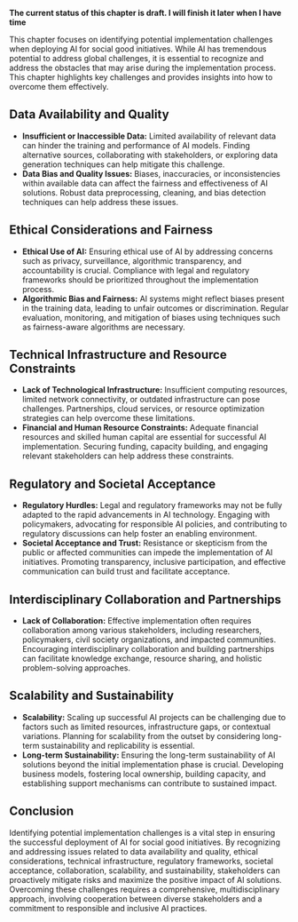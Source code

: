 **The current status of this chapter is draft. I will finish it later when I have time**

This chapter focuses on identifying potential implementation challenges when deploying AI for social good initiatives. While AI has tremendous potential to address global challenges, it is essential to recognize and address the obstacles that may arise during the implementation process. This chapter highlights key challenges and provides insights into how to overcome them effectively.

Data Availability and Quality
-----------------------------

* **Insufficient or Inaccessible Data:** Limited availability of relevant data can hinder the training and performance of AI models. Finding alternative sources, collaborating with stakeholders, or exploring data generation techniques can help mitigate this challenge.
* **Data Bias and Quality Issues:** Biases, inaccuracies, or inconsistencies within available data can affect the fairness and effectiveness of AI solutions. Robust data preprocessing, cleaning, and bias detection techniques can help address these issues.

Ethical Considerations and Fairness
-----------------------------------

* **Ethical Use of AI:** Ensuring ethical use of AI by addressing concerns such as privacy, surveillance, algorithmic transparency, and accountability is crucial. Compliance with legal and regulatory frameworks should be prioritized throughout the implementation process.
* **Algorithmic Bias and Fairness:** AI systems might reflect biases present in the training data, leading to unfair outcomes or discrimination. Regular evaluation, monitoring, and mitigation of biases using techniques such as fairness-aware algorithms are necessary.

Technical Infrastructure and Resource Constraints
-------------------------------------------------

* **Lack of Technological Infrastructure:** Insufficient computing resources, limited network connectivity, or outdated infrastructure can pose challenges. Partnerships, cloud services, or resource optimization strategies can help overcome these limitations.
* **Financial and Human Resource Constraints:** Adequate financial resources and skilled human capital are essential for successful AI implementation. Securing funding, capacity building, and engaging relevant stakeholders can help address these constraints.

Regulatory and Societal Acceptance
----------------------------------

* **Regulatory Hurdles:** Legal and regulatory frameworks may not be fully adapted to the rapid advancements in AI technology. Engaging with policymakers, advocating for responsible AI policies, and contributing to regulatory discussions can help foster an enabling environment.
* **Societal Acceptance and Trust:** Resistance or skepticism from the public or affected communities can impede the implementation of AI initiatives. Promoting transparency, inclusive participation, and effective communication can build trust and facilitate acceptance.

Interdisciplinary Collaboration and Partnerships
------------------------------------------------

* **Lack of Collaboration:** Effective implementation often requires collaboration among various stakeholders, including researchers, policymakers, civil society organizations, and impacted communities. Encouraging interdisciplinary collaboration and building partnerships can facilitate knowledge exchange, resource sharing, and holistic problem-solving approaches.

Scalability and Sustainability
------------------------------

* **Scalability:** Scaling up successful AI projects can be challenging due to factors such as limited resources, infrastructure gaps, or contextual variations. Planning for scalability from the outset by considering long-term sustainability and replicability is essential.
* **Long-term Sustainability:** Ensuring the long-term sustainability of AI solutions beyond the initial implementation phase is crucial. Developing business models, fostering local ownership, building capacity, and establishing support mechanisms can contribute to sustained impact.

Conclusion
----------

Identifying potential implementation challenges is a vital step in ensuring the successful deployment of AI for social good initiatives. By recognizing and addressing issues related to data availability and quality, ethical considerations, technical infrastructure, regulatory frameworks, societal acceptance, collaboration, scalability, and sustainability, stakeholders can proactively mitigate risks and maximize the positive impact of AI solutions. Overcoming these challenges requires a comprehensive, multidisciplinary approach, involving cooperation between diverse stakeholders and a commitment to responsible and inclusive AI practices.

